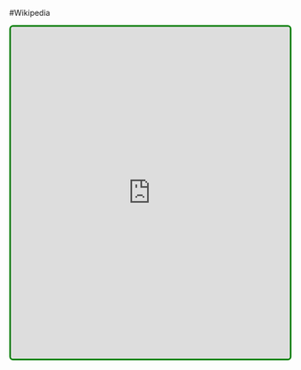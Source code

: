 #Wikipedia
<iframe id="wikipediaiframe" src="https://en.wikipedia.org/wiki/Gravity" style="width: 100%; height: 600px; border: 3px solid green;border-radius:7px;"></iframe>
